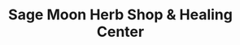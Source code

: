---
title: "Sage Moon Herb Shop & Healing Center"
url: /berkeley-springs/sage-moon-herb-shop-and-healing-center/
shop: herbalist
---